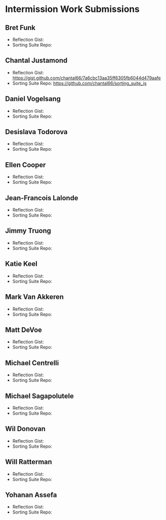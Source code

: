 # Intermission Work Submissions

## Bret Funk

* Reflection Gist:
* Sorting Suite Repo: 

## Chantal Justamond

* Reflection Gist: https://gist.github.com/chantal66/7a6cbc13aa35ff6305fb6044d479aafe
* Sorting Suite Repo: https://github.com/chantal66/sorting_suite_js

## Daniel Vogelsang

* Reflection Gist:
* Sorting Suite Repo: 

## Desislava Todorova

* Reflection Gist:
* Sorting Suite Repo: 

## Ellen Cooper 

* Reflection Gist:
* Sorting Suite Repo: 

## Jean-Francois Lalonde

* Reflection Gist:
* Sorting Suite Repo: 

## Jimmy Truong

* Reflection Gist: 
* Sorting Suite Repo: 

## Katie Keel

* Reflection Gist: 
* Sorting Suite Repo: 

## Mark Van Akkeren

* Reflection Gist:
* Sorting Suite Repo: 

## Matt DeVoe

* Reflection Gist:
* Sorting Suite Repo: 

## Michael Centrelli

* Reflection Gist:
* Sorting Suite Repo: 

## Michael Sagapolutele

* Reflection Gist:
* Sorting Suite Repo: 

## Wil Donovan

* Reflection Gist:
* Sorting Suite Repo: 

## Will Ratterman

* Reflection Gist:
* Sorting Suite Repo: 

## Yohanan Assefa

* Reflection Gist:
* Sorting Suite Repo: 
